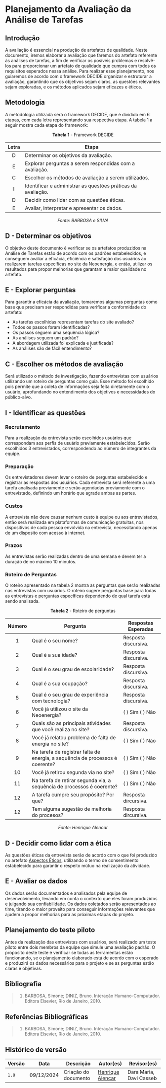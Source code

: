 # **Planejamento da Avaliação da Análise de Tarefas**

## Introdução

A avaliação é essencial na produção de artefatos de qualidade. Neste documento, iremos elaborar a avaliação que faremos do artefato referente às análises de tarefas, a fim de verificar os posíveis problemas e resolvê-los para proporcionar um artefato de qualidade que cumpra com todos os requisitos esperados nessa análise. Para realizar esse planejamento, nos guiaremos de acordo com o framework DECIDE organizar e estruturar a avaliação, garantindo que os objetivos sejam claros, as questões relevantes sejam exploradas, e os métodos aplicados sejam eficazes e éticos.

## Metodologia

A metodologia utilizada será o framework DECIDE, que é dividido em 6 etapas, com cada letra representando sua respectiva etapa. A tabela 1 a seguir mostra cada etapa do framework:

<center>

**Tabela 1** - Framework DECIDE

| Letra |                      <center> Etapa </center>                     |
| :---: | ----------------------------------------------------------------- |
|   D   | Determinar os objetivos da avaliação.                             |
|   E   | Explorar perguntas a serem respondidas com a avaliação.           |
|   C   | Escolher os métodos de avaliação a serem utilizados.              |
|   I   | Identificar e administrar as questões práticas da avaliação.      |
|   D   | Decidir como lidar com as questões éticas.                        |
|   E   | Avaliar, interpretar e apresentar os dados.                       |

_Fonte: BARBOSA e SILVA_

</center>

## D - Determinar os objetivos

O objetivo deste documento é verificar se os artefatos produzidos na Análise de Tarefas estão de acordo com os padrões estabelecidos, e conseguem avaliar a eficácia, eficiência e satisfação dos usuários ao realizarem tarefas específicas no site da Neoenergia, e então, utilizar os resultados para propor melhorias que garantam a maior qualidade no artefato.

## E - Explorar perguntas

Para garantir a eficácia da avaliação, tomaremos algumas perguntas como base que precisam ser respondidas para verificar a conformidade do artefato:

* As tarefas escolhidas representam tarefas do site avaliado?
* Todos os passos foram identificadas?
* Os passos seguem uma sequência lógica?
* As análises seguem um padrão?
* A abordagem utilizada foi explicada e justificada?
* As análises são de fácil entendimento?

## C - Escolher os métodos de avaliação

Será utilizado o método de investigação, fazendo entrevistas com usuários utilizando um roteiro de perguntas como guia. Esse método foi escolhido pois permite que a coleta de informações seja feita diretamente com o usuário, aprofundando no entendimento dos objetivos e necessidades do público-alvo.

## I - Identificar as questões

### Recrutamento

Para a realização da entrevista serão escolhidos usuários que correspondam aos perfis de usuário previamente estabelecidos. Serão escolhidos 3 entrevistados, correspondendo ao número de integrantes da equipe.

### Preparação

Os entrevistadores devem levar o roteiro de perguntas estabelecido e registrar as respostas dos usuários. Cada entrevista será referente a uma tarefa analisada previamente e serão agendadas previamente com o entrevistado, definindo um horário que agrade ambas as partes.

### Custos

A entrevista não deve causar nenhum custo à equipe ou aos entrevistados, então será realizada em plataformas de comunicação gratuitas, nos dispositivos de cada pessoa envolvida na entrevista, necessitando apenas de um disposito com acesso à internet.

### Prazos

As entrevistas serão realizadas dentro de uma semana e devem ter a duração de no máximo 10 minutos.

### Roteiro de Perguntas

O roteiro apresentado na tabela 2 mostra as perguntas que serão realizadas nas entrevistas com usuários. O roteiro sugere perguntas base para todas as entrevistas e perguntas específicas dependendo de qual tarefa está sendo analisada.

<center>

**Tabela 2** - Roteiro de perguntas

| Número | Pergunta | Respostas Esperadas |
| :----: | -------- | ------------------- |
|   1    | Qual é o seu nome? | Resposta discursiva. |
|   2    | Qual é a sua idade? | Resposta discursiva. |
|   3    | Qual é o seu grau de escolaridade? | Resposta discursiva. |
|   4    | Qual é a sua ocupação? | Resposta discursiva. |
|   5    | Qual é o seu grau de experiência com tecnologia?| Resposta discursiva. |
|   6    | Você já utilizou o site da Neoenergia? | ( ) Sim ( ) Não |
|   7    | Quais são as principais atividades que você realiza no site? | Resposta discursiva. |
|   8    | Você já relatou problema de falta de energia no site? | ( ) Sim ( ) Não |
|   9    | Na tarefa de registrar falta de energia, a sequência de processos é coerente? | ( ) Sim ( ) Não |
|   10   | Você já retirou segunda via no site? | ( ) Sim ( ) Não |
|   11   | Na tarefa de retirar segunda via, a sequência de processos é coerente? | ( ) Sim ( ) Não |
|   12   | A tarefa cumpre seu propósito? Por que? | Resposta dircursiva. |
|   12   | Tem alguma sugestão de melhoria do procesos? | Resposta dircursiva. |

_Fonte: Henrique Alencar_

</center>

## D - Decidir como lidar com a ética

As questões éticas da entrevista serão de acordo com o que foi produzido no artefato [Aspectos Éticos](../analise-requisitos/aspectos-eticos.md), utilizando o termo de consentimento estabelecido para garantir o respeito mútuo na realização da atividade.

## E - Avaliar os dados

Os dados serão documentados e analisados pela equipe de desenvolvimento, levando em conta o contexto que eles foram produzidos e julgando sua confiabilidade. Os dados coletados serão apresentados ao time, tirando o maior proveito para conseguir informações relevantes que ajudem a propor melhorias para as próximas etapas do projeto.

## Planejamento do teste piloto

Antes da realização das entrevistas com usuários, será realizado um teste piloto entre dois membros da equipe que simule uma avaliação padrão. O propósito deste teste é verificar se todas as ferramentas estão funcionando, se o planejamento elaborado está de acordo com o esperado e produzirá os dados necessários para o projeto e se as perguntas estão claras e objetivas.

## Bibliografia

> 1. BARBOSA, Simone; DINIZ, Bruno. Interação Humano-Computador. Editora Elsevier, Rio de Janeiro, 2010.

## Referências Bibliográficas

> 1. BARBOSA, Simone; DINIZ, Bruno. Interação Humano-Computador. Editora Elsevier, Rio de Janeiro, 2010.

## Histórico de versão

| Versão | Data       | Descrição                             | Autor(es)                                       | Revisor(es)             |
| ------ | ---------- | ------------------------------------- | ----------------------------------------------- | ----------------------- |
| `1.0`  | 09/12/2024 | Criação do documento                  | [Henrique Alencar](https://github.com/henryqma) | Dara Maria, Davi Casseb |

